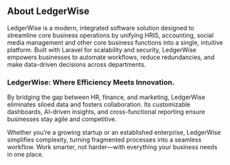 ## About LedgerWise

LedgerWise is a modern, integrated software solution designed to streamline core business operations by unifying HRIS, accounting, social media management and other core business functions into a single, intuitive platform. Built with Laravel for scalability and security, LedgerWise empowers businesses to automate workflows, reduce redundancies, and make data-driven decisions across departments.

### LedgerWise: Where Efficiency Meets Innovation.

By bridging the gap between HR, finance, and marketing, LedgerWise eliminates siloed data and fosters collaboration. Its customizable dashboards, AI-driven insights, and cross-functional reporting ensure businesses stay agile and competitive.

Whether you’re a growing startup or an established enterprise, LedgerWise simplifies complexity, turning fragmented processes into a seamless workflow. Work smarter, not harder—with everything your business needs in one place.
